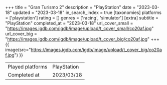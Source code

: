 +++
title = "Gran Turismo 2"
description = "PlayStation"
date = "2023-03-18"
updated = "2023-03-18"
in_search_index = true
[taxonomies]
platforms = ['playstation']
rating = []
genres = ['racing', 'simulator']
[extra]
subtitle = "PlayStation"
completed_at = "2023-03-18"
url_cover_small = "https://images.igdb.com/igdb/image/upload/t_cover_small/co20af.jpg"
url_cover_big = "https://images.igdb.com/igdb/image/upload/t_cover_big/co20af.jpg"
+++
{{ image(src="https://images.igdb.com/igdb/image/upload/t_cover_big/co20af.jpg") }}

|              |            |
| ------------ | ---------- |
| Played platforms    | PlayStation |
| Completed at | 2023/03/18 |

